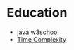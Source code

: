 # Education

- [java w3school](https://www.w3schools.com/java/default.asp)
- [Time Complexity](https://velog.io/@bathingape/Time-Complexity시간복잡도)
